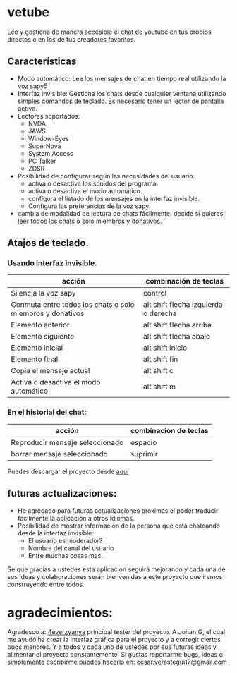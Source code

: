 # vetube
Lee y gestiona de manera accesible el chat de youtube en tus propios directos o en los de tus creadores favoritos.
## Características
- Modo automático: Lee los mensajes de chat en tiempo real utilizando la voz sapy5
- Interfaz invisible: Gestiona los chats desde cualquier ventana utilizando simples comandos de teclado. Es necesario tener un lector de pantalla activo.
- Lectores soportados:
  - NVDA
  - JAWS
  - Window-Eyes
  - SuperNova
  - System Access
  - PC Talker
  - ZDSR
- Posibilidad de configurar según las necesidades del usuario.
  - activa o desactiva los sonidos del programa.
  - activa o desactiva el modo automático. 
  - configura el listado de los mensajes en la interfaz invisible.
  - Configura las preferencias de la voz sapy.
- cambia de modalidad de lectura de chats fácilmente: decide si quieres leer todos los chats o solo miembros y donativos.
## Atajos de teclado.
### Usando interfaz invisible.
| acción                    | combinación de teclas |
| ------------------------- | ----------- |
| Silencia la voz sapy      | control           |
| Conmuta entre todos los chats o solo miembros y donativos      | alt shift flecha izquierda o derecha           |
| Elemento anterior      | alt shift flecha arriba           |
| Elemento siguiente      | alt shift flecha abajo           |
| Elemento inicial      | alt shift inicio           |
| Elemento final      | alt shift fin           |
| Copia el mensaje actual      | alt shift c           |
| Activa o desactiva el modo automático      | alt shift m           |

### En el historial  del chat:
| acción                    | combinación de teclas |
| ------------------------- | ----------- |
| Reproducir mensaje seleccionado      | espacio           |
| borrar mensaje seleccionado      | suprimir           |

Puedes descargar el proyecto desde [aquí](https://github.com/metalalchemist/VeTube/files/8535263/VeTube.zip)
## futuras actualizaciones:
- He agregado para  futuras actualizaciones próximas el poder traducir facilmente la aplicación a otros idiomas.
- Posibilidad de mostrar información de la persona que está chateando desde la interfaz invisible:
  - El usuario es moderador?
  - Nombre del canal del usuario
  - Entre muchas cosas mas.

Se que gracias a ustedes  esta aplicación seguirá mejorando y cada una de sus ideas y colaboraciones serán bienvenidas a este proyecto que iremos construyendo entre todos.
# agradecimientos:
Agradesco a:
[4everzyanya](https://www.youtube.com/c/4everzyanya/)
principal tester del proyecto.
A Johan G,  el cual me ayudó  ha crear la interfaz gráfica para el proyecto y a corregir  ciertos bugs menores.
Y a todos y cada uno de ustedes por sus futuras ideas y alimentar el proyecto constantemente.
Si gustas reportarme bugs, ideas o simplemente escribirme puedes  hacerlo en:
cesar.verastegui17@gmail.com
